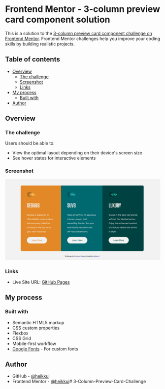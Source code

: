 # Frontend Mentor - 3-column preview card component solution

This is a solution to the [3-column preview card component challenge on Frontend Mentor](https://www.frontendmentor.io/challenges/3column-preview-card-component-pH92eAR2-). Frontend Mentor challenges help you improve your coding skills by building realistic projects. 

## Table of contents

- [Overview](#overview)
  - [The challenge](#the-challenge)
  - [Screenshot](#screenshot)
  - [Links](#links)
- [My process](#my-process)
  - [Built with](#built-with)
- [Author](#author)


## Overview

### The challenge

Users should be able to:

- View the optimal layout depending on their device's screen size
- See hover states for interactive elements

### Screenshot

![Screenshot of desktop view.](./images/screenshot_desktop.png)


### Links

- Live Site URL: [GitHub Pages](https://heikkuj.github.io/3-Column-Preview-Card-Challenge)

## My process

### Built with

- Semantic HTML5 markup
- CSS custom properties
- Flexbox
- CSS Grid
- Mobile-first workflow
- [Google Fonts](https://fonts.google.com/) - For custom fonts


## Author

- GitHub - [@heikkuj](https://www.github.com/heikkuj)
- Frontend Mentor - [@heikkuj](https://www.frontendmentor.io/profile/heikkuj)# 3-Column-Preview-Card-Challenge
